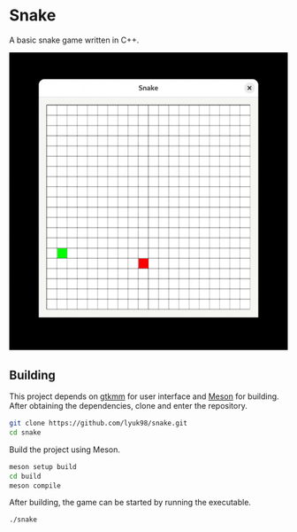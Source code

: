 # Snake

A basic snake game written in C++.

![Playthrough](images/playthrough.gif)

## Building

This project depends on [gtkmm](https://gtkmm.gnome.org/) for user interface and [Meson](https://mesonbuild.com/) for building. After obtaining the dependencies, clone and enter the repository.

```sh
git clone https://github.com/lyuk98/snake.git
cd snake
```

Build the project using Meson.

```sh
meson setup build
cd build
meson compile
```

After building, the game can be started by running the executable.

```sh
./snake
```
